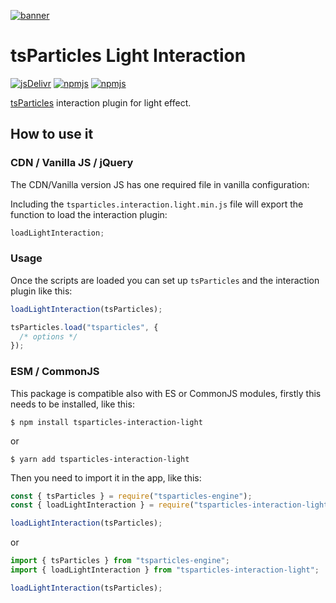 [![banner](https://particles.js.org/images/banner2.png)](https://particles.js.org)

# tsParticles Light Interaction

[![jsDelivr](https://data.jsdelivr.com/v1/package/npm/tsparticles-interaction-light/badge)](https://www.jsdelivr.com/package/npm/tsparticles-interaction-light)
[![npmjs](https://badge.fury.io/js/tsparticles-interaction-light.svg)](https://www.npmjs.com/package/tsparticles-interaction-light)
[![npmjs](https://img.shields.io/npm/dt/tsparticles-interaction-light)](https://www.npmjs.com/package/tsparticles-interaction-light)

[tsParticles](https://github.com/matteobruni/tsparticles) interaction plugin for light effect.

## How to use it

### CDN / Vanilla JS / jQuery

The CDN/Vanilla version JS has one required file in vanilla configuration:

Including the `tsparticles.interaction.light.min.js` file will export the function to load the interaction plugin:

```javascript
loadLightInteraction;
```

### Usage

Once the scripts are loaded you can set up `tsParticles` and the interaction plugin like this:

```javascript
loadLightInteraction(tsParticles);

tsParticles.load("tsparticles", {
  /* options */
});
```

### ESM / CommonJS

This package is compatible also with ES or CommonJS modules, firstly this needs to be installed, like this:

```shell
$ npm install tsparticles-interaction-light
```

or

```shell
$ yarn add tsparticles-interaction-light
```

Then you need to import it in the app, like this:

```javascript
const { tsParticles } = require("tsparticles-engine");
const { loadLightInteraction } = require("tsparticles-interaction-light");

loadLightInteraction(tsParticles);
```

or

```javascript
import { tsParticles } from "tsparticles-engine";
import { loadLightInteraction } from "tsparticles-interaction-light";

loadLightInteraction(tsParticles);
```
